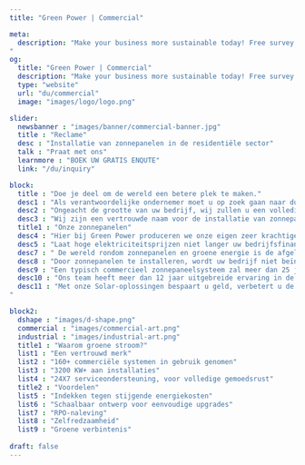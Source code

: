 ```yaml
---
title: "Green Power | Commercial"

meta:
  description: "Make your business more sustainable today! Free survey! Save money and cut emissions - turnkey Solar solutions. Up to 25 years warranty on Solar Panels for your business.
"
og:
  title: "Green Power | Commercial"
  description: "Make your business more sustainable today! Free survey! Save money and cut emissions - turnkey Solar solutions. Up to 25 years warranty on Solar Panels for your business." 
  type: "website"
  url: "du/commercial"
  image: "images/logo/logo.png"

slider:
  newsbanner : "images/banner/commercial-banner.jpg"
  title : "Reclame"
  desc : "Installatie van zonnepanelen in de residentiële sector"
  talk : "Praat met ons"
  learnmore : "BOEK UW GRATIS ENQUTE"
  link: "/du/inquiry"

block:
  title : "Doe je deel om de wereld een betere plek te maken."
  desc1 : "Als verantwoordelijke ondernemer moet u op zoek gaan naar duurzame alternatieven voor uw huidige energieleverancier. Op zijn beurt zal uw energierekening lager zijn en uw publieke imago hoger."
  desc2 : "Ongeacht de grootte van uw bedrijf, wij zullen u een volledig gepersonaliseerde offerte aanbieden die aan uw specifieke behoeften voldoet."
  desc3 : "Wij zijn een vertrouwde naam voor de installatie van zonnepanelen voor commerciële gebouwen op de Balearen en het vasteland van Spanje, waaronder; hotels, scholen, boerderijen, overheidsgebouwen en winkelontwikkelingen. Stel uw toekomstige energie veilig met onze zeer efficiënte zonnepanelen en begin vandaag nog met gratis groene energie."
  title1 : "Onze zonnepanelen"
  desc4 : "Hier bij Green Power produceren we onze eigen zeer krachtige zonnepanelen, onder het merk Carbon Free. Carbon Free maakt gebruik van de nieuwste technologie en is trots op precisieproductie, ondersteund door TUV-certificeringen van de hoogste kwaliteit en biedt betrouwbaardere en stabielere stroomopwekking met minder schaduweffect en hogere outputenergie - allemaal met 25 jaar garantie."
  desc5 : "Laat hoge elektriciteitsprijzen niet langer uw bedrijfsfinanciën uitputten. Duizenden bedrijven in heel Spanje zijn overgestapt op zonne-energie om hun activiteiten van stroom te voorzien. Wij zijn experts op het gebied van zonne-PV, die bij elke stap aan uw zijde staan om u toonaangevend advies en vriendelijk onderwijs te geven, samen met snelle, hoogwaardige installaties."
  desc7 : " De wereld rondom zonnepanelen en groene energie is de afgelopen 10 jaar drastisch veranderd. Wat als niche en experimenteel werd beschouwd, wordt nu geclassificeerd als mainstream - waardoor de prijzen dalen en de betrouwbaarheid stijgt."
  desc8 : "Door zonnepanelen te installeren, wordt uw bedrijf niet beïnvloed door de fluctuerende energietarieven, blijft uw bedrijf immuun voor volatiliteit, met een systeem om constant schone energie te blijven opwekken."
  desc9 : "Een typisch commercieel zonnepaneelsysteem zal meer dan 25 jaar gratis elektriciteit leveren, een financieel rendement tot 20% per jaar behalen en de installatiekosten binnen ongeveer 5 jaar terugbetalen."
  desc10 : "Ons team heeft meer dan 12 jaar uitgebreide ervaring in de sector van hernieuwbare energie en werkt samen met Tesla, Renault, Nissan en British Gas. We kunnen uw bedrijf transformeren met groene energieoplossingen. We kunnen uw bedrijf helpen het investeringsrendement te verhogen, de energiekosten effectief te verlagen en tegelijkertijd duurzaamheidsdoelstellingen te behalen."
  desc11 : "Met onze Solar-oplossingen bespaart u geld, verbetert u de veerkracht en vermindert u de uitstoot - krijgt u meer stabiliteit over uw energiekosten en controle over uw bedrijf. Neem vandaag nog contact op met Green Power <b>+34 651 720 792</b> voor een gratis vrijblijvende enquête.
"

block2:
  dshape : "images/d-shape.png"
  commercial : "images/commercial-art.png"
  industrial : "images/industrial-art.png"
  title1 : "Waarom groene stroom?"
  list1 : "Een vertrouwd merk"
  list2 : "160+ commerciële systemen in gebruik genomen"
  list3 : "3200 KW+ aan installaties"
  list4 : "24X7 serviceondersteuning, voor volledige gemoedsrust"
  title2 : "Voordelen"
  list5 : "Indekken tegen stijgende energiekosten"
  list6 : "Schaalbaar ontwerp voor eenvoudige upgrades"
  list7 : "RPO-naleving"
  list8 : "Zelfredzaamheid"
  list9 : "Groene verbintenis"
    
draft: false
---
```

